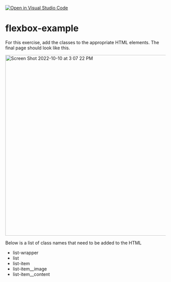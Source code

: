[![Open in Visual Studio Code](https://classroom.github.com/assets/open-in-vscode-c66648af7eb3fe8bc4f294546bfd86ef473780cde1dea487d3c4ff354943c9ae.svg)](https://classroom.github.com/online_ide?assignment_repo_id=8859558&assignment_repo_type=AssignmentRepo)
# flexbox-example

For this exercise, add the classes to the appropriate HTML elements. The final page should look like this.

<img width="569" alt="Screen Shot 2022-10-10 at 3 07 22 PM" src="https://user-images.githubusercontent.com/87832673/194944290-c683f511-dca4-45f0-aa8c-0cc01b73ca36.png">

Below is a list of class names that need to be added to the HTML

<ul>
<li>list-wrapper</li>
<li>list</li>
<li>list-item</li>
<li>list-item__image</li>
<li>list-item__content</li>
</ul>
